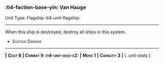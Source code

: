 ### :ti4-faction-base-yin: **Van Hauge**

Unit Type: Flagship :ti4-unit-flagship:

---

When this ship is destroyed, destroy all ships in this system.

* <span style="font-variant:small-caps;">Sustain Damage</span> 

---

__|__ <span style="font-variant:small-caps;white-space: nowrap;">**Cost 8**</span> __|__ <span style="font-variant:small-caps;white-space: nowrap;">**Combat 9 :ti4-unit-dice-x2:**</span> __|__ <span style="font-variant:small-caps;white-space: nowrap;">**Move 1**</span> __|__ <span style="font-variant:small-caps;white-space: nowrap;">**Capacity 3**</span> __|__
{ .unit-stats }
